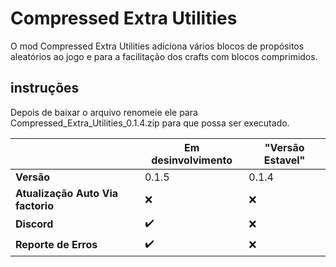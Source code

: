# Compressed Extra Utilities
O mod Compressed Extra Utilities adiciona vários blocos de propósitos aleatórios ao jogo e para a facilitação dos crafts com blocos comprimidos.


## instruções
Depois de baixar o arquivo renomeie ele para
Compressed_Extra_Utilities_0.1.4.zip
para que possa ser executado.

|                                  | Em desinvolvimento   | "Versão Estavel"  |
|----------------------------------|----------------------|-------------------|
|                        **Versão**|               0.1.5  |              0.1.4|
| **Atualização Auto Via factorio**|                  :x: |               :x: |
|                       **Discord**|   :heavy_check_mark: |               :x: |
|              **Reporte de Erros**|   :heavy_check_mark: |               :x: |
